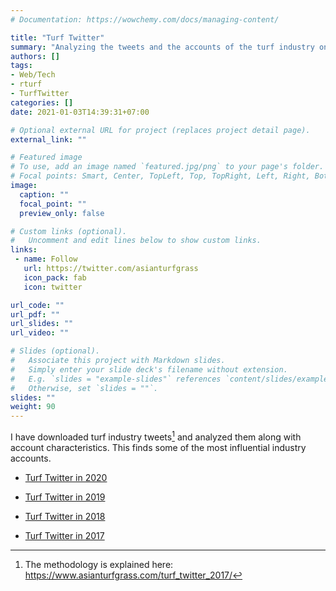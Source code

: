 ```yaml
---
# Documentation: https://wowchemy.com/docs/managing-content/

title: "Turf Twitter"
summary: "Analyzing the tweets and the accounts of the turf industry on Twitter."
authors: []
tags: 
- Web/Tech
- rturf
- TurfTwitter
categories: []
date: 2021-01-03T14:39:31+07:00

# Optional external URL for project (replaces project detail page).
external_link: ""

# Featured image
# To use, add an image named `featured.jpg/png` to your page's folder.
# Focal points: Smart, Center, TopLeft, Top, TopRight, Left, Right, BottomLeft, Bottom, BottomRight.
image:
  caption: ""
  focal_point: ""
  preview_only: false

# Custom links (optional).
#   Uncomment and edit lines below to show custom links.
links:
 - name: Follow
   url: https://twitter.com/asianturfgrass
   icon_pack: fab
   icon: twitter

url_code: ""
url_pdf: ""
url_slides: ""
url_video: ""

# Slides (optional).
#   Associate this project with Markdown slides.
#   Simply enter your slide deck's filename without extension.
#   E.g. `slides = "example-slides"` references `content/slides/example-slides.md`.
#   Otherwise, set `slides = ""`.
slides: ""
weight: 90
---
```


I have downloaded turf industry tweets[^1] and analyzed them along with account characteristics. This finds some of the most influential industry accounts.

[^1]: The methodology is explained here: <https://www.asianturfgrass.com/turf_twitter_2017/>

- [Turf Twitter in 2020](https://asianturfgrass.shinyapps.io/turf_twitter_2020/)

- [Turf Twitter in 2019](https://asianturfgrass.shinyapps.io/turf_twitter_2019/)

- [Turf Twitter in 2018](https://asianturfgrass.shinyapps.io/turf_twitter_2018/)

- [Turf Twitter in  2017](https://asianturfgrass.shinyapps.io/turf_twitter/)
